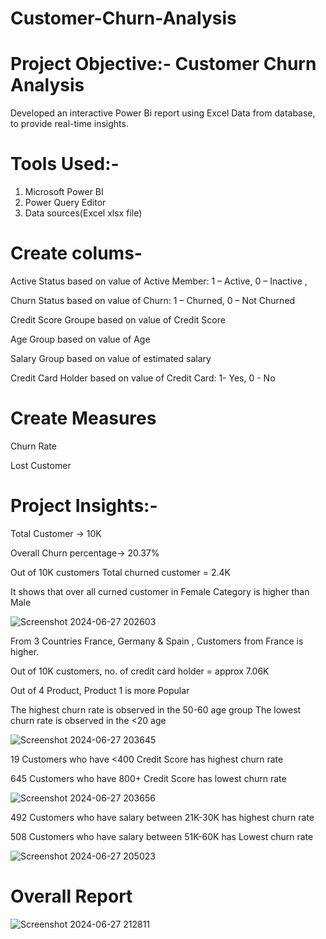 # Customer-Churn-Analysis
# Project Objective:- Customer Churn Analysis
Developed an interactive Power Bi report using Excel Data from database, to provide real-time insights. 
# Tools Used:-
1. Microsoft Power BI
2. Power Query Editor
3. Data sources(Excel xlsx file)
# Create colums- 
Active Status based on value of  Active Member: 1 – Active, 0 – Inactive , 

Churn Status based on value of Churn:  1 – Churned, 0 – Not Churned

Credit Score Groupe based on value of Credit Score

Age Group based on value of Age

Salary Group based on value of estimated salary

Credit Card Holder based on value of Credit Card: 1- Yes, 0 - No

# Create Measures

Churn Rate

Lost Customer

# Project Insights:-
Total Customer -> 10K

Overall Churn percentage->  20.37%

Out of 10K customers Total churned customer  = 2.4K

It shows that over all curned customer in Female Category is higher than Male

![Screenshot 2024-06-27 202603](https://github.com/susmitagupta10/Customer-Churn-Analysis/assets/166834605/fa33e8cd-71a2-4a39-9000-92e146e15842)

From 3 Countries France, Germany & Spain , Customers from France is higher.

Out of 10K customers, no. of credit card holder = approx 7.06K

Out of 4 Product, Product 1 is more Popular

The highest churn rate is observed in the 50-60 age group
The lowest churn rate is observed in the <20 age

![Screenshot 2024-06-27 203645](https://github.com/susmitagupta10/Customer-Churn-Analysis/assets/166834605/e35a8266-7211-47e2-894f-f86e5d0320ae)

19 Customers who have <400 Credit Score has highest churn rate

645 Customers who have 800+ Credit Score has lowest churn rate

![Screenshot 2024-06-27 203656](https://github.com/susmitagupta10/Customer-Churn-Analysis/assets/166834605/dce7fb59-fa81-42da-a475-1edf525bee38)

492 Customers who have salary between 21K-30K has highest churn rate

508 Customers who have salary between 51K-60K has Lowest churn rate

![Screenshot 2024-06-27 205023](https://github.com/susmitagupta10/Customer-Churn-Analysis/assets/166834605/1a318b70-9f8a-48f8-b845-5155ed18d29d)

# Overall Report
![Screenshot 2024-06-27 212811](https://github.com/susmitagupta10/Customer-Churn-Analysis/assets/166834605/1518d139-1032-4683-a1bd-19de2481e5e6)








